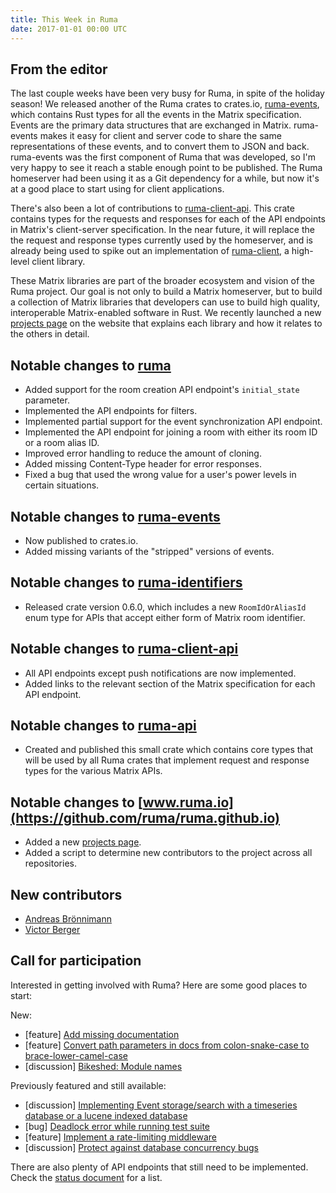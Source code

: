 ```yaml
---
title: This Week in Ruma
date: 2017-01-01 00:00 UTC
---
```


## From the editor

The last couple weeks have been very busy for Ruma, in spite of the holiday season!
We released another of the Ruma crates to crates.io, [ruma-events](https://github.com/ruma/ruma-events), which contains Rust types for all the events in the Matrix specification.
Events are the primary data structures that are exchanged in Matrix.
ruma-events makes it easy for client and server code to share the same representations of these events, and to convert them to JSON and back.
ruma-events was the first component of Ruma that was developed, so I'm very happy to see it reach a stable enough point to be published.
The Ruma homeserver had been using it as a Git dependency for a while, but now it's at a good place to start using for client applications.

There's also been a lot of contributions to [ruma-client-api](https://github.com/ruma/ruma-client-api).
This crate contains types for the requests and responses for each of the API endpoints in Matrix's client-server specification.
In the near future, it will replace the the request and response types currently used by the homeserver, and is already being used to spike out an implementation of [ruma-client](https://github.com/ruma-ruma-client), a high-level client library.

These Matrix libraries are part of the broader ecosystem and vision of the Ruma project.
Our goal is not only to build a Matrix homeserver, but to build a collection of Matrix libraries that developers can use to build high quality, interoperable Matrix-enabled software in Rust.
We recently launched a new [projects page](/projects/) on the website that explains each library and how it relates to the others in detail.

## Notable changes to [ruma](https://github.com/ruma/ruma)

* Added support for the room creation API endpoint's `initial_state` parameter.
* Implemented the API endpoints for filters.
* Implemented partial support for the event synchronization API endpoint.
* Implemented the API endpoint for joining a room with either its room ID or a room alias ID.
* Improved error handling to reduce the amount of cloning.
* Added missing Content-Type header for error responses.
* Fixed a bug that used the wrong value for a user's power levels in certain situations.

## Notable changes to [ruma-events](https://github.com/ruma/ruma-events)

* Now published to crates.io.
* Added missing variants of the "stripped" versions of events.

## Notable changes to [ruma-identifiers](https://github.com/ruma/ruma-identifiers)

* Released crate version 0.6.0, which includes a new `RoomIdOrAliasId` enum type for APIs that accept either form of Matrix room identifier.

## Notable changes to [ruma-client-api](https://github.com/ruma/ruma-client-api)

* All API endpoints except push notifications are now implemented.
* Added links to the relevant section of the Matrix specification for each API endpoint.

## Notable changes to [ruma-api](https://github.com/ruma/ruma-api)

* Created and published this small crate which contains core types that will be used by all Ruma crates that implement request and response types for the various Matrix APIs.

## Notable changes to [www.ruma.io](https://github.com/ruma/ruma.github.io)

* Added a new [projects page](/projects/).
* Added a script to determine new contributors to the project across all repositories.

## New contributors

* [Andreas Brönnimann](https://github.com/exul)
* [Victor Berger](https://github.com/vberger)

## Call for participation

Interested in getting involved with Ruma?
Here are some good places to start:

New:

* \[feature\] [Add missing documentation](https://github.com/ruma/ruma-client-api/issues/8)
* \[feature\] [Convert path parameters in docs from colon-snake-case to brace-lower-camel-case](https://github.com/ruma/ruma-client-api/issues/9)
* \[discussion\] [Bikeshed: Module names](https://github.com/ruma/ruma-client-api/issues/10)

Previously featured and still available:

* \[discussion\] [Implementing Event storage/search with a timeseries database or a lucene indexed database](https://github.com/ruma/ruma/issues/110)
* \[bug\] [Deadlock error while running test suite](https://github.com/ruma/ruma/issues/121)
* \[feature\] [Implement a rate-limiting middleware](https://github.com/ruma/ruma/issues/107)
* \[discussion\] [Protect against database concurrency bugs](https://github.com/ruma/ruma/issues/132)

There are also plenty of API endpoints that still need to be implemented.
Check the [status document](https://github.com/ruma/ruma/blob/master/STATUS.md) for a list.
